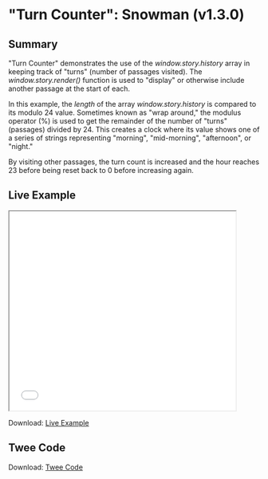 # "Turn Counter": Snowman (v1.3.0)

## Summary

"Turn Counter" demonstrates the use of the *window.story.history* array in keeping track of "turns" (number of passages visited). The *window.story.render()* function is used to "display" or otherwise include another passage at the start of each.

In this example, the *length* of the array *window.story.history* is compared to its modulo 24 value. Sometimes known as "wrap around," the modulus operator (%) is used to get the remainder of the number of "turns" (passages) divided by 24. This creates a clock where its value shows one of a series of strings representing "morning", "mid-morning", "afternoon", or "night."

By visiting other passages, the turn count is increased and the hour reaches 23 before being reset back to 0 before increasing again.

## Live Example

<section>
<iframe src="snowman_turncounter_example.html" height=400 width=90%></iframe>


Download: <a href="snowman_turncounter_example.html" target="_blank">Live Example</a>
</section>

## Twee Code

Download: <a href="snowman_turncounter_twee.txt" target="_blank">Twee Code</a>
